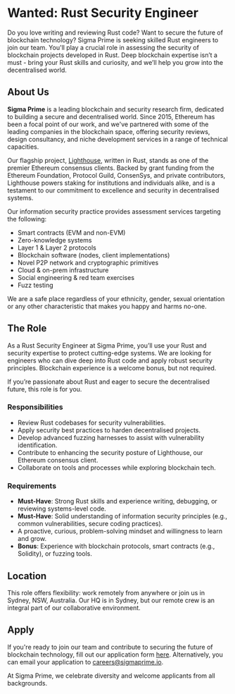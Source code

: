 # Wanted: Rust Security Engineer

Do you love writing and reviewing Rust code? Want to secure the future of blockchain technology? Sigma Prime is seeking skilled Rust engineers to join our team. You'll play a crucial role in assessing the security of blockchain projects developed in Rust. Deep blockchain expertise isn’t a must - bring your Rust skills and curiosity, and we’ll help you grow into the decentralised world.


## About Us

**Sigma Prime** is a leading blockchain and security research firm,  dedicated to building a secure and decentralised world. Since 2015, Ethereum has been a focal point of our work, and we've partnered with some of the leading companies in the blockchain space, offering security reviews, design consultancy, and niche development services in a range of technical capacities.

Our flagship project, [Lighthouse](https://lighthouse.sigmaprime.io/), written in Rust, stands as one of the premier Ethereum consensus clients. Backed by grant funding from the Ethereum Foundation, Protocol Guild, ConsenSys, and private contributors, Lighthouse powers staking for institutions and individuals alike, and is a testament to our commitment to excellence and security in decentralised systems.

Our information security practice provides assessment services targeting the following:

* Smart contracts (EVM and non-EVM)
* Zero-knowledge systems
* Layer 1 & Layer 2 protocols
* Blockchain software (nodes, client implementations)
* Novel P2P network and cryptographic primitives
* Cloud & on-prem infrastructure
* Social engineering & red team exercises
* Fuzz testing

We are a safe place regardless of your ethnicity, gender, sexual orientation or any other characteristic that makes you happy and harms no-one.


## The Role

As a Rust Security Engineer at Sigma Prime, you’ll use your Rust and security expertise to protect cutting-edge systems. We are looking for engineers who can dive deep into Rust code and apply robust security principles. Blockchain experience is a welcome bonus, but not required.

If you’re passionate about Rust and eager to secure the decentralised future, this role is for you.


### Responsibilities

* Review Rust codebases for security vulnerabilities.
* Apply security best practices to harden decentralised projects.
* Develop advanced fuzzing harnesses to assist with vulnerability identification.
* Contribute to enhancing the security posture of Lighthouse, our Ethereum consensus client.
* Collaborate on tools and processes while exploring blockchain tech.


### Requirements

- **Must-Have**: Strong Rust skills and experience writing, debugging, or reviewing systems-level code.
- **Must-Have**: Solid understanding of information security principles (e.g., common vulnerabilities, secure coding practices).
- A proactive, curious, problem-solving mindset and willingness to learn and grow.
- **Bonus**: Experience with blockchain protocols, smart contracts (e.g., Solidity), or fuzzing tools.


## Location

This role offers flexibility: work remotely from anywhere or join us in Sydney, NSW, Australia. Our HQ is in Sydney, but our remote crew is an integral part of our collaborative environment.


## Apply

If you're ready to join our team and contribute to securing the future of blockchain technology, fill out our application form [here](https://forms.gle/1AHYRya3iQTjdsuv9). Alternatively, you can email your application to [careers@sigmaprime.io](mailto:careers@sigmaprime.io).

At Sigma Prime, we celebrate diversity and welcome applicants from all backgrounds.
